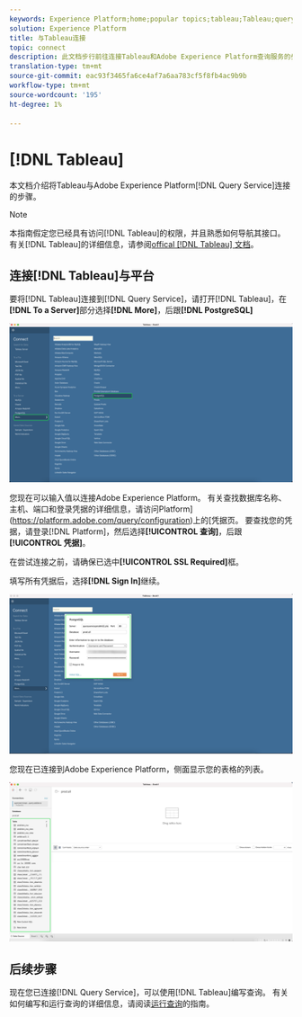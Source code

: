 ```yaml
---
keywords: Experience Platform;home;popular topics;tableau;Tableau;query service;Query service;connect to query service;
solution: Experience Platform
title: 与Tableau连接
topic: connect
description: 此文档步行前往连接Tableau和Adobe Experience Platform查询服务的步骤。
translation-type: tm+mt
source-git-commit: eac93f3465fa6ce4af7a6aa783cf5f8fb4ac9b9b
workflow-type: tm+mt
source-wordcount: '195'
ht-degree: 1%

---
```



# [!DNL Tableau]

本文档介绍将Tableau与Adobe Experience Platform[!DNL Query Service]连接的步骤。

>[!NOTE]
>
> 本指南假定您已经具有访问[!DNL Tableau]的权限，并且熟悉如何导航其接口。 有关[!DNL Tableau]的详细信息，请参阅[offical [!DNL Tableau] 文档](https://help.tableau.com/current/pro/desktop/en-us/default.htm)。

## 连接[!DNL Tableau]与平台

要将[!DNL Tableau]连接到[!DNL Query Service]，请打开[!DNL Tableau]，在&#x200B;**[!DNL To a Server]**&#x200B;部分选择&#x200B;**[!DNL More]**，后跟&#x200B;**[!DNL PostgreSQL]**

![](../images/clients/tableau/open-connection.png)

您现在可以输入值以连接Adobe Experience Platform。 有关查找数据库名称、主机、端口和登录凭据的详细信息，请访问Platform](https://platform.adobe.com/query/configuration)上的[凭据页。 要查找您的凭据，请登录[!DNL Platform]，然后选择&#x200B;**[!UICONTROL 查询]**，后跟&#x200B;**[!UICONTROL 凭据]**。

在尝试连接之前，请确保已选中&#x200B;**[!UICONTROL SSL Required]**&#x200B;框。

填写所有凭据后，选择&#x200B;**[!DNL Sign In]**&#x200B;继续。

![](../images/clients/tableau/sign-in.png)

您现在已连接到Adobe Experience Platform，侧面显示您的表格的列表。

![](../images/clients/tableau/connected.png)

## 后续步骤

现在您已连接[!DNL Query Service]，可以使用[!DNL Tableau]编写查询。 有关如何编写和运行查询的详细信息，请阅读[运行查询](../best-practices/writing-queries.md)的指南。